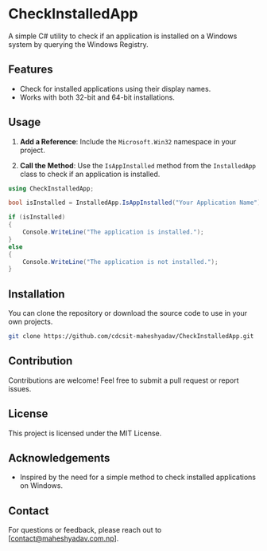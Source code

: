 # CheckInstalledApp

A simple C# utility to check if an application is installed on a Windows system by querying the Windows Registry.

## Features

- Check for installed applications using their display names.
- Works with both 32-bit and 64-bit installations.
  
## Usage

1. **Add a Reference**: Include the `Microsoft.Win32` namespace in your project.
   
2. **Call the Method**: Use the `IsAppInstalled` method from the `InstalledApp` class to check if an application is installed.

```csharp
using CheckInstalledApp;

bool isInstalled = InstalledApp.IsAppInstalled("Your Application Name");

if (isInstalled)
{
    Console.WriteLine("The application is installed.");
}
else
{
    Console.WriteLine("The application is not installed.");
}
```

## Installation

You can clone the repository or download the source code to use in your own projects.

```bash
git clone https://github.com/cdcsit-maheshyadav/CheckInstalledApp.git
```

## Contribution

Contributions are welcome! Feel free to submit a pull request or report issues.

## License

This project is licensed under the MIT License. 

## Acknowledgements

- Inspired by the need for a simple method to check installed applications on Windows.

## Contact

For questions or feedback, please reach out to [contact@maheshyadav.com.np].
